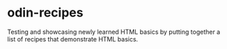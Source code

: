 # odin-recipes
Testing and showcasing newly learned HTML basics by putting together a list of recipes that demonstrate HTML basics. 